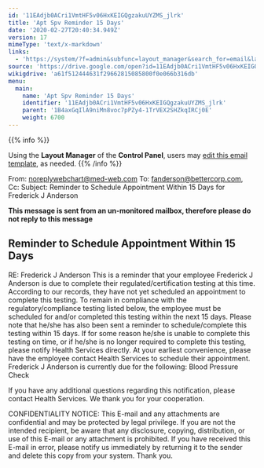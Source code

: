 ```yaml
---
id: '11EAdjb0ACri1VmtHF5v06HxKEIGQgzakuUYZMS_jlrk'
title: 'Apt Spv Reminder 15 Days'
date: '2020-02-27T20:40:34.949Z'
version: 17
mimeType: 'text/x-markdown'
links:
  - 'https://system/?f=admin&subfunc=layout_manager&search_for=email&layout_search=Go&opp=edit&doc_type=ESPVR15&old_module=Email&old_name=Apt+Spv+Reminder+15+Days&active=0'
source: 'https://drive.google.com/open?id=11EAdjb0ACri1VmtHF5v06HxKEIGQgzakuUYZMS_jlrk'
wikigdrive: 'a61f512444631f29662815085800f0e066b316db'
menu:
  main:
    name: 'Apt Spv Reminder 15 Days'
    identifier: '11EAdjb0ACri1VmtHF5v06HxKEIGQgzakuUYZMS_jlrk'
    parent: '1B4axGqIlA9niMn8voc7pPZy4-1TrVEX2SHZkqIRCj0E'
    weight: 6700
---
```





{{% info %}}

Using the **Layout Manager** of the **Control Panel**, users may [edit this email template](https://system/?f=admin&subfunc=layout_manager&search_for=email&layout_search=Go&opp=edit&doc_type=ESPVR15&old_module=Email&old_name=Apt+Spv+Reminder+15+Days&active=0), as needed.
{{% /info %}}



From: noreplywebchart@med-web.com
To: fanderson@bettercorp.com,
Cc:
Subject: Reminder to Schedule Appointment Within 15 Days for Frederick J Anderson

****This message is sent from an un-monitored mailbox, therefore please do not reply to this message****
  
## **Reminder to Schedule Appointment Within 15 Days**  


RE: Frederick J Anderson
This is a reminder that your employee Frederick J Anderson is due to complete their regulated/certification testing at this time. According to our records, they have not yet scheduled an appointment to complete this testing.
To remain in compliance with the regulatory/compliance testing listed below, the employee must be scheduled for and/or completed this testing within the next 15 days.
Please note that he/she has also been sent a reminder to schedule/complete this testing within 15 days. If for some reason he/she is unable to complete this testing on time, or if he/she is no longer required to complete this testing, please notify Health Services directly.
At your earliest convenience, please have the employee contact Health Services to schedule their appointment.
Frederick J Anderson is currently due for the following:
Blood Pressure Check

If you have any additional questions regarding this notification, please contact Health Services.
We thank you for your cooperation.


CONFIDENTIALITY NOTICE: This E-mail and any attachments are confidential and may be protected by legal privilege. If you are not the intended recipient, be aware that any disclosure, copying, distribution, or use of this E-mail or any attachment is prohibited. If you have received this E-mail in error, please notify us immediately by returning it to the sender and delete this copy from your system. Thank you.
